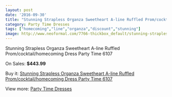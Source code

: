 ```yaml
---
layout: post
date: '2016-09-30'
title: "Stunning Strapless Organza Sweetheart A-line Ruffled Prom/cocktail/homecoming Dress Party Time 6107"
category: Party Time Dresses
tags: ["homecoming","line","organza","discount","stunning"]
image: http://www.neoformal.com/7766-thickbox_default/stunning-strapless-organza-sweetheart-a-line-ruffled-prom-cocktail-homecoming-dress-party-time-6107.jpg
---
```

Stunning Strapless Organza Sweetheart A-line Ruffled Prom/cocktail/homecoming Dress Party Time 6107

On Sales: **$443.99**
<a href="https://www.neoformal.com/en/party-time-dresses/2746-stunning-strapless-organza-sweetheart-a-line-ruffled-prom-cocktail-homecoming-dress-party-time-6107.html"><amp-img layout="responsive" width="600" height="600" src="//www.neoformal.com/7766-thickbox_default/stunning-strapless-organza-sweetheart-a-line-ruffled-prom-cocktail-homecoming-dress-party-time-6107.jpg" alt="Stunning Strapless Organza Sweetheart A-line Ruffled Prom/cocktail/homecoming Dress Party Time 6107 0" /></a>
<a href="https://www.neoformal.com/en/party-time-dresses/2746-stunning-strapless-organza-sweetheart-a-line-ruffled-prom-cocktail-homecoming-dress-party-time-6107.html"><amp-img layout="responsive" width="600" height="600" src="//www.neoformal.com/7767-thickbox_default/stunning-strapless-organza-sweetheart-a-line-ruffled-prom-cocktail-homecoming-dress-party-time-6107.jpg" alt="Stunning Strapless Organza Sweetheart A-line Ruffled Prom/cocktail/homecoming Dress Party Time 6107 1" /></a>

Buy it: [Stunning Strapless Organza Sweetheart A-line Ruffled Prom/cocktail/homecoming Dress Party Time 6107](https://www.neoformal.com/en/party-time-dresses/2746-stunning-strapless-organza-sweetheart-a-line-ruffled-prom-cocktail-homecoming-dress-party-time-6107.html "Stunning Strapless Organza Sweetheart A-line Ruffled Prom/cocktail/homecoming Dress Party Time 6107")

View more: [Party Time Dresses](https://www.neoformal.com/en/25-party-time-dresses "Party Time Dresses")